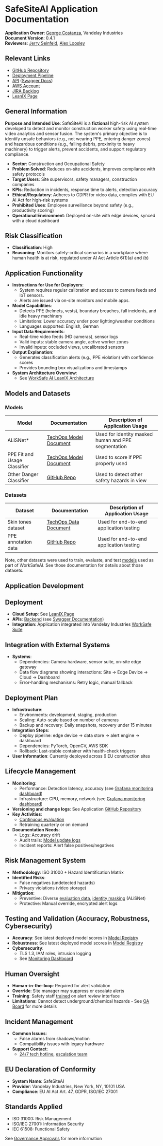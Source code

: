 # SafeSiteAI Application Documentation

**Application Owner**: [George Costanza](mailto:g.costanza@vandelay-industries.com), Vandelay Industries
<br>**Document Version**: 0.4.1
<br>**Reviewers**: [Jerry Seinfeld](), [Alex Loosley]()

## Relevant Links

* [GitHub Repository]()
* [Deployment Pipeline]()
* [API]() ([Swagger Docs]())
* [AWS Account]()
* [JIRA Backlog]()
* [LeanIX Page]()

## General Information

**Purpose and Intended Use**:
SafeSiteAI is a **fictional** high-risk AI system developed to detect and monitor construction worker safety using real-time video 
analytics and sensor fusion. The system's primary objective is to identify unsafe behaviors 
(e.g., not wearing PPE, entering danger zones) and hazardous conditions (e.g., falling debris, proximity to heavy machinery) to trigger alerts, prevent accidents, and support regulatory compliance.

* **Sector**: Construction and Occupational Safety
* **Problem Solved**: Reduces on-site accidents, improves compliance with safety protocols  
* **Target Users**: Site supervisors, safety managers, construction companies  
* **KPIs**: Reduction in incidents, response time to alerts, detection accuracy 
* **Ethical/Regulatory**: Adheres to GDPR for video data, complies with EU AI Act for high-risk systems
* **Prohibited Uses**: Employee surveillance beyond safety (e.g., productivity scoring) 
* **Operational Environment**: Deployed on-site with edge devices, synced with a cloud dashboard


## Risk Classification

* **Classification**: High 
* **Reasoning**: Monitors safety-critical scenarios in a workplace where human health is at risk, regulated under AI Act Article 6(1)(a) and (b)

## Application Functionality

* **Instructions for Use for Deployers**:
  * System requires regular calibration and access to camera feeds and IoT sensors.    
  * Alerts are issued via on-site monitors and mobile apps.
* **Model Capabilities**:
  * Detects PPE (helmets, vests), boundary breaches, fall incidents, and idle heavy machinery  
  * Limitations: Lower accuracy under poor lighting/weather conditions 
  * Languages supported: English, German
* **Input Data Requirements**:
  * Real-time video feeds (HD cameras), sensor logs
  * Valid inputs: stable camera angle, active worker zones   
  * Invalid inputs: occluded views, uncalibrated sensors
* **Output Explanation**:
  * Generates classification alerts (e.g., PPE violation) with confidence scores
  * Provides bounding box visualizations and timestamps
* **System Architecture Overview**:
  * See [WorkSafe AI LeanIX Architecture]()

## Models and Datasets

### Models

| Model                        | Documentation                                                    | Description of Application Usage                    |
|------------------------------|------------------------------------------------------------------|-----------------------------------------------------|
| ALiSNet*                     | [TechOps Model Document](example-model-documentation-alisnet.md) | Used for identity masked human and PPE segmentation |
| PPE Fit and Usage Classifier | [TechOps Model Document]()                                       | Used to score if PPE properly used                  |
| Other Danger Classifier      | [GitHub Repo]()                                                  | Used to detect other safety hazards in view         |


### Datasets

| Dataset               | Documentation                                                         | Description of Application Usage        |
|-----------------------|-----------------------------------------------------------------------|-----------------------------------------|
| Skin tones dataset    | [TechOps Data Document](example-data-documentation-voc-skin-tones.md) | Used for end-to-end application testing |
| PPE annotation data   | [GitHub Repo]()                                                       | Used for end-to-end application testing |

Note, other datasets were used to train, evaluate, and test [models](#models) used as part of WorkSafeAI. 
See those documentation for details about those datasets.

## Application Development

## Deployment

* **Cloud Setup**: See [LeanIX Page]()
* **APIs**: [Backend]() (see [Swagger Documentation]())  
* **Integration**: Application integrated into Vandelay Industries [WorkSafe Suite]() 

## Integration with External Systems

* **Systems**:
  * Dependencies: Camera hardware, sensor suite, on-site edge gateway
  * Data flow diagrams showing interactions: Site -> Edge Device -> Cloud -> Dashboard 
  * Error-handling mechanisms: Retry logic, manual fallback

## Deployment Plan

* **Infrastructure**:
  * Environments: development, staging, production  
  * Scaling: Auto-scale based on number of cameras 
  * Backup and recovery: Daily snapshots, recovery under 15 minutes
* **Integration Steps**:
  * Deploy pipeline: edge device → data store → alert engine → dashboard    
  * Dependencies: PyTorch, OpenCV, AWS SDK  
  * Rollback: Last-stable container with health-check triggers
* **User Information**: Currently deployed across 6 EU construction sites

## Lifecycle Management

* **Monitoring**:
  * Performance: Detection latency, accuracy (see [Grafana monitoring dashboard]())
  * Infrastructure: CPU, memory, network (see [Grafana monitoring dashboard]())
* **Versioning and change logs**: See Application [GitHub Repository]()  
* **Key Activities**:
  * [Continuous evaluation]()  
  * Retraining quarterly or on demand        
* **Documentation Needs**:
  * Logs: Accuracy drift  
  * Audit trails: [Model update logs]()
  * Incident reports: Alert false positives/negatives
        

## Risk Management System

* **Methodology**: ISO 31000 + Hazard Identification Matrix
* **Identified Risks**:
  * False negatives (undetected hazards) 
  * Privacy violations (video storage)
* **Mitigation**:
  * Preventive: Diverse [evaluation data](#datasets), [identity masking](#models) (ALiSNet)
  * Protective: Manual override, encrypted alert logs

## Testing and Validation (Accuracy, Robustness, Cybersecurity)

* **Accuracy**: See latest deployed model scores in [Model Registry]()
* **Robustness**: See latest deployed model scores in [Model Registry]()
* **Cybersecurity**:
  * TLS 1.3, IAM roles, intrusion logging
  * See [Monitoring Dashboard]()
        

## Human Oversight

* **Human-in-the-loop**: Required for alert validation 
* **Override**: Site manager may suppress or escalate alerts
* **Training**: Safety staff [trained]() on alert review interface
* **Limitations**: Cannot detect underground/chemical hazards - See [QA Board]() for more details
    

## Incident Management

* **Common Issues**:
  * False alarms from shadows/motion  
  * Compatibility issues with legacy hardware  
* **Support Contact**:
  * [24/7 tech hotline](), [escalation team](link-to-team)
        

## EU Declaration of Conformity

* **System Name**: SafeSiteAI
* **Provider**: Vandelay Industries, New York, NY, 10101 USA
* **Compliance**: EU AI Act Art. 47, GDPR, ISO/IEC 27001

## Standards Applied

* ISO 31000: Risk Management 
* ISO/IEC 27001: Information Security
* IEC 61508: Functional Safety

See [Governance Approvals]() for more information
